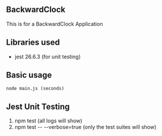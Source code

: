 ## BackwardClock

This is for a BackwardClock Application

## Libraries used
- jest 26.6.3 (for unit testing)

## Basic usage
``` node main.js (seconds) ```

## Jest Unit Testing
1) npm test (all logs will show)
2) npm test -- --verbose=true (only the test suites will show)